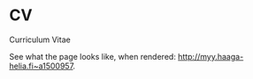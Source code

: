 # CV
Curriculum Vitae

See what the page looks like, when rendered: http://myy.haaga-helia.fi~a1500957.

